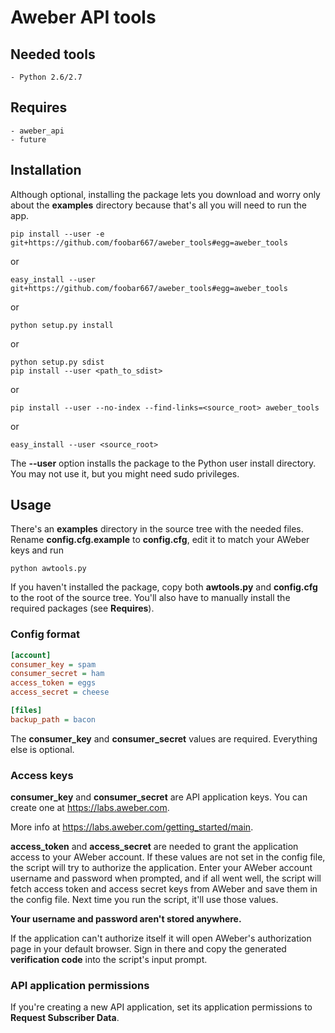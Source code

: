 # Aweber API tools

## Needed tools

    - Python 2.6/2.7

## Requires

    - aweber_api
    - future

## Installation

Although optional, installing the package lets you download and worry only
about the **examples** directory because that's all you will need to run the
app.

```console
pip install --user -e git+https://github.com/foobar667/aweber_tools#egg=aweber_tools
```
or
```console
easy_install --user git+https://github.com/foobar667/aweber_tools#egg=aweber_tools
```
or
```console
python setup.py install
```
or
```console
python setup.py sdist
pip install --user <path_to_sdist>
```
or
```console
pip install --user --no-index --find-links=<source_root> aweber_tools
```
or
```console
easy_install --user <source_root>
```

The **--user** option installs the package to the Python user install
directory. You may not use it, but you might need sudo privileges.

## Usage

There's an **examples** directory in the source tree with the needed files.
Rename **config.cfg.example** to **config.cfg**, edit it to match your AWeber
keys and run
```console
python awtools.py
```

If you haven't installed the package, copy both **awtools.py** and
**config.cfg** to the root of the source tree.
You'll also have to manually install the required packages (see **Requires**).

### Config format

```ini
[account]
consumer_key = spam
consumer_secret = ham
access_token = eggs
access_secret = cheese

[files]
backup_path = bacon
```

The **consumer_key** and **consumer_secret** values are required. Everything
else is optional.

### Access keys

**consumer_key** and **consumer_secret** are API application keys.
You can create one at https://labs.aweber.com.

More info at https://labs.aweber.com/getting_started/main.

**access_token** and **access_secret** are needed to grant the application
access to your AWeber account.
If these values are not set in the config file, the script will try to
authorize the application. Enter your AWeber account username and password
when prompted, and if all went well, the script will fetch access token and
access secret keys from AWeber and save them in the config file. Next time you
run the script, it'll use those values.

**Your username and password aren't stored anywhere.**

If the application can't authorize itself it will open AWeber's authorization
page in your default browser. Sign in there and copy the generated
**verification code** into the script's input prompt.

### API application permissions

If you're creating a new API application, set its application permissions to
**Request Subscriber Data**.